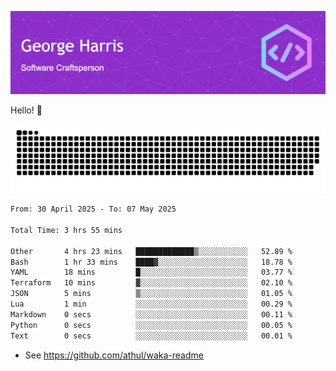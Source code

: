 ![img](./assets/github-header.png)

Hello! :wave:

<div align="center">
  <img  src="https://raw.githubusercontent.com/1999AZZAR/1999AZZAR/readme/resources/grid-snake.svg" alt="snake" />
</div>

<!--START_SECTION:waka-->

```txt
From: 30 April 2025 - To: 07 May 2025

Total Time: 3 hrs 55 mins

Other       4 hrs 23 mins   █████████████▒░░░░░░░░░░░   52.89 %
Bash        1 hr 33 mins    ████▓░░░░░░░░░░░░░░░░░░░░   18.78 %
YAML        18 mins         █░░░░░░░░░░░░░░░░░░░░░░░░   03.77 %
Terraform   10 mins         ▓░░░░░░░░░░░░░░░░░░░░░░░░   02.10 %
JSON        5 mins          ▒░░░░░░░░░░░░░░░░░░░░░░░░   01.05 %
Lua         1 min           ░░░░░░░░░░░░░░░░░░░░░░░░░   00.29 %
Markdown    0 secs          ░░░░░░░░░░░░░░░░░░░░░░░░░   00.11 %
Python      0 secs          ░░░░░░░░░░░░░░░░░░░░░░░░░   00.05 %
Text        0 secs          ░░░░░░░░░░░░░░░░░░░░░░░░░   00.01 %
```

<!--END_SECTION:waka-->

- See <https://github.com/athul/waka-readme>
